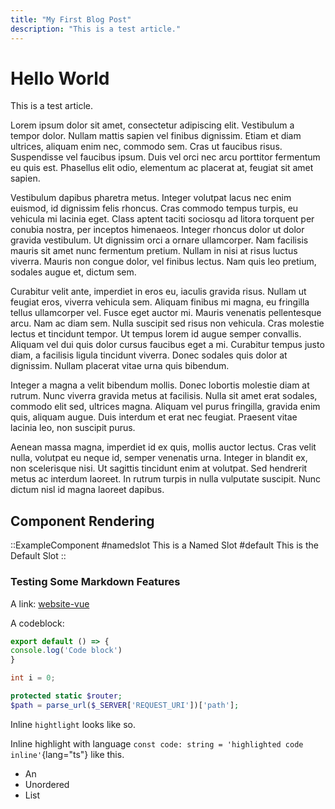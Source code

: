 ```yaml
---
title: "My First Blog Post"
description: "This is a test article."
---
```


# Hello World

This is a test article.

Lorem ipsum dolor sit amet, consectetur adipiscing elit. Vestibulum a tempor
dolor. Nullam mattis sapien vel finibus dignissim. Etiam et diam ultrices,
aliquam enim nec, commodo sem. Cras ut faucibus risus. Suspendisse vel faucibus
ipsum. Duis vel orci nec arcu porttitor fermentum eu quis est. Phasellus elit
odio, elementum ac placerat at, feugiat sit amet sapien.

Vestibulum dapibus pharetra metus. Integer volutpat lacus nec enim euismod, id
dignissim felis rhoncus. Cras commodo tempus turpis, eu vehicula mi lacinia
eget. Class aptent taciti sociosqu ad litora torquent per conubia nostra, per
inceptos himenaeos. Integer rhoncus dolor ut dolor gravida vestibulum. Ut
dignissim orci a ornare ullamcorper. Nam facilisis mauris sit amet nunc
fermentum pretium. Nullam in nisi at risus luctus viverra. Mauris non congue
dolor, vel finibus lectus. Nam quis leo pretium, sodales augue et, dictum sem.

Curabitur velit ante, imperdiet in eros eu, iaculis gravida risus. Nullam ut
feugiat eros, viverra vehicula sem. Aliquam finibus mi magna, eu fringilla
tellus ullamcorper vel. Fusce eget auctor mi. Mauris venenatis pellentesque
arcu. Nam ac diam sem. Nulla suscipit sed risus non vehicula. Cras molestie
lectus et tincidunt tempor. Ut tempus lorem id augue semper convallis. Aliquam
vel dui quis dolor cursus faucibus eget a mi. Curabitur tempus justo diam, a
facilisis ligula tincidunt viverra. Donec sodales quis dolor at dignissim.
Nullam placerat vitae urna quis bibendum.

Integer a magna a velit bibendum mollis. Donec lobortis molestie diam at rutrum.
Nunc viverra gravida metus at facilisis. Nulla sit amet erat sodales, commodo
elit sed, ultrices magna. Aliquam vel purus fringilla, gravida enim quis,
aliquam augue. Duis interdum et erat nec feugiat. Praesent vitae lacinia leo,
non suscipit purus.

Aenean massa magna, imperdiet id ex quis, mollis auctor lectus. Cras velit
nulla, volutpat eu neque id, semper venenatis urna. Integer in blandit ex, non
scelerisque nisi. Ut sagittis tincidunt enim at volutpat. Sed hendrerit metus ac
interdum laoreet. In rutrum turpis in nulla vulputate suscipit. Nunc dictum nisl
id magna laoreet dapibus.

## Component Rendering

::ExampleComponent
#namedslot
This is a Named Slot
#default
This is the Default Slot
::

### Testing Some Markdown Features

A link: [website-vue](https://github.com/riyyi/website-vue)

A codeblock:
```js [file.js]{2} meta-info=val
export default () => {
console.log('Code block')
}
```

```cpp
int i = 0;
```

```php
protected static $router;
$path = parse_url($_SERVER['REQUEST_URI'])['path'];
```

Inline `hightlight` looks like so.

Inline highlight with language `const code: string = 'highlighted code inline'`{lang="ts"} like this.

- An
- Unordered
- List
